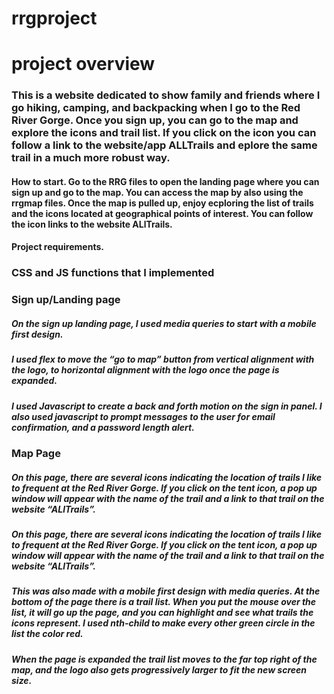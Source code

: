 # rrgproject
# project overview
### This is a website dedicated to show family and friends where I go hiking, camping, and backpacking when I go to the Red River Gorge. Once you sign up, you can go to the map and explore the icons and trail list. If you click on the icon you can follow a link to the website/app ALLTrails and eplore the same trail in a much more robust way. 

#### How to start. Go to the RRG files to open the landing page where you can sign up and go to the map. You can access the map by also using the rrgmap files. Once the map is pulled up, enjoy ecploring the list of trails and the icons located at geographical points of interest. You can follow the icon links to the website ALlTrails. 

#### Project requirements. 
### CSS and JS functions that I implemented 

### Sign up/Landing page
##### On the sign up landing page, I used media queries to start with a mobile first design. 

##### I used flex to move the “go to map” button from vertical alignment with the logo, to horizontal alignment with the logo once the page is expanded. 

##### I used Javascript to create a back and forth motion on the sign in panel. I also used javascript to prompt messages to the user for email confirmation, and a password length alert. 

### Map Page

##### On this page, there are several icons indicating the location of trails I like to frequent at the Red River Gorge. If you click on the tent icon, a pop up window will appear with the name of the trail and a link to that trail on the website “ALlTrails”.

##### On this page, there are several icons indicating the location of trails I like to frequent at the Red River Gorge. If you click on the tent icon, a pop up window will appear with the name of the trail and a link to that trail on the website “ALlTrails”.

##### This was also made with a mobile first design with media queries. At the bottom of the page there is a trail list. When you put the mouse over the list, it will go up the page, and you can highlight and see what trails the icons represent. I used nth-child to make every other green circle in the list the color red. 

##### When the page is expanded the trail list moves to the far top right of the map, and the logo also gets progressively larger to fit the new screen size. 









